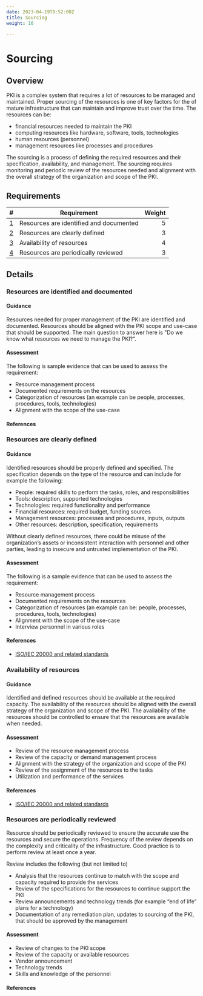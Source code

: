 ```yaml
---
date: 2023-04-19T8:52:00Z
title: Sourcing
weight: 10

---
```


# Sourcing

## Overview

PKI is a complex system that requires a lot of resources to be managed and maintained. Proper sourcing of the resources is one of key factors for the of mature infrastructure that can maintain and improve trust over the time. The resources can be:
- financial resources needed to maintain the PKI
- computing resources like hardware, software, tools, technologies
- human resources (personnel)
- management resources like processes and procedures 

The sourcing is a process of defining the required resources and their specification, availability, and management. The sourcing requires monitoring and periodic review of the resources needed and alignment with the overall strategy of the organization and scope of the PKI.

## Requirements

|                                             # | Requirement                             | Weight |
| --------------------------------------------: | --------------------------------------- | -----: |
| [1](#resources-are-identified-and-documented) | Resources are identified and documented |      5 |
|           [2](#resources-are-clearly-defined) | Resources are clearly defined           |      3 |
|               [3](#availability-of-resources) | Availability of resources               |      4 |
|     [4](#resources-are-periodically-reviewed) | Resources are periodically reviewed     |      3 |

## Details

<a name="requirement-1"></a>
### Resources are identified and documented

#### Guidance

Resources needed for proper management of the PKI are identified and documented. Resources should be aligned with the PKI scope and use-case that should be supported. The main question to answer here is "Do we know what resources we need to manage the PKI?". 

#### Assessment

The following is sample evidence that can be used to assess the requirement:
- Resource management process
- Documented requirements on the resources
- Categorization of resources (an example can be people, processes, procedures, tools, technologies)
- Alignment with the scope of the use-case

#### References



<a name="requirement-2"></a>
### Resources are clearly defined

#### Guidance

Identified resources should be properly defined and specified. The specification depends on the type of the resource and can include for example the following:
- People: required skills to perform the tasks, roles, and responsibilities
- Tools: description, supported technologies
- Technologies: required functionality and performance
- Financial resources: required budget, funding sources
- Management resources: processes and procedures, inputs, outputs
- Other resources: description, specification, requirements

Without clearly defined resources, there could be misuse of the organization’s assets or inconsistent interaction with personnel and other parties, leading to insecure and untrusted implementation of the PKI.

#### Assessment

The following is a sample evidence that can be used to assess the requirement:
- Resource management process
- Documented requirements on the resources
- Categorization of resources (an example can be: people, processes, procedures, tools, technologies)
- Alignment with the scope of the use-case
- Interview personnel in various roles

#### References

- [ISO/IEC 20000 and related standards](https://www.iso.org/standard/70636.html)

<a name="requirement-3"></a>
### Availability of resources

#### Guidance

Identified and defined resources should be available at the required capacity. The availability of the resources should be aligned with the overall strategy of the organization and scope of the PKI. The availability of the resources should be controlled to ensure that the resources are available when needed.

#### Assessment

- Review of the resource management process
- Review of the capacity or demand management process
- Alignment with the strategy of the organization and scope of the PKI
- Review of the assignment of the resources to the tasks
- Utilization and performance of the services

#### References

- [ISO/IEC 20000 and related standards](https://www.iso.org/standard/70636.html)

<a name="requirement-4"></a>
### Resources are periodically reviewed

Resource should be periodically reviewed to ensure the accurate use the resources and secure the operations. Frequency of the review depends on the complexity and criticality of the infrastructure. Good practice is to perform review at least once a year.

Review includes the following (but not limited to)
- Analysis that the resources continue to match with the scope and capacity required to provide the services
- Review of the specifications for the resources to continue support the PKI
- Review announcements and technology trends (for example “end of life” plans for a technology)
- Documentation of any remediation plan, updates to sourcing of the PKI, that should be approved by the management

#### Assessment

- Review of changes to the PKI scope
- Review of the capacity or available resources
- Vendor announcement
- Technology trends
- Skills and knowledge of the personnel

#### References

